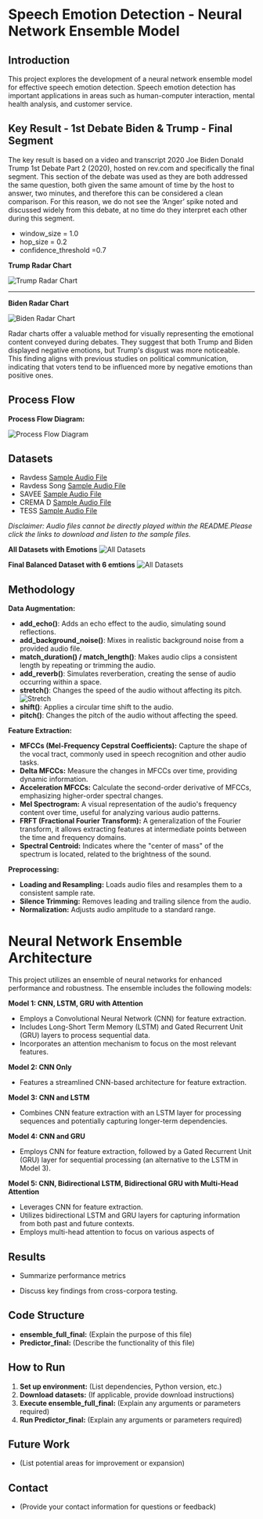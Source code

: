 # Speech Emotion Detection - Neural Network Ensemble Model

## Introduction

This project explores the development of a neural network ensemble model for effective speech emotion detection. Speech emotion detection has important applications in areas such as human-computer interaction, mental health analysis, and customer service.

## Key Result - 1st Debate Biden & Trump - Final Segment

The key result is based on a video and transcript 2020 Joe Biden Donald Trump 1st Debate Part 2 (2020), hosted on rev.com and specifically the final segment. This section of the debate was used as they are both addressed the same question, both given the same amount of time by the host to answer, two minutes, and therefore this can be considered a clean comparison. For this reason, we do not see the ‘Anger’ spike noted and discussed widely from this debate, at no time do they interpret each other during this segment. 

* window_size = 1.0
* hop_size = 0.2
* confidence_threshold =0.7

**Trump Radar Chart**

![Trump Radar Chart](./images_ser/Trump_debate1.png)

---

**Biden Radar Chart**

![Biden Radar Chart](./images_ser/biden_debate_1.png)

Radar charts offer a valuable method for visually representing the emotional content conveyed during debates. They suggest that both Trump and Biden displayed negative emotions, but Trump's disgust was more noticeable. This finding aligns with previous studies on political communication, indicating that voters tend to be influenced more by negative emotions than positive ones.




## Process Flow

**Process Flow Diagram:**

![Process Flow Diagram](./images_ser/pres_data_flow_ensemble.jpg)

## Datasets

* Ravdess [Sample Audio File](./soundfiles/ravdess.wav)
* Ravdess Song [Sample Audio File](./soundfiles/rav_song.wav)
* SAVEE [Sample Audio File](./soundfiles/savee.wav)
* CREMA D [Sample Audio File](./soundfiles/CremaD.wav)
* TESS [Sample Audio File](./soundfiles/tess.wav)

*Disclaimer: Audio files cannot be directly played within the README.Please click the links to download and listen to the sample files.*

**All Datasets with Emotions**
![All Datasets](./images_ser/datasets_all.png)

**Final Balanced Dataset with 6 emtions**
![All Datasets](./images_ser/final_bar.png)


## Methodology

**Data Augmentation:**
* **add_echo()**: Adds an echo effect to the audio, simulating sound reflections.
* **add_background_noise()**: Mixes in realistic background noise from a provided audio file.
* **match_duration() / match_length()**: Makes audio clips a consistent length by repeating or trimming the audio.
* **add_reverb()**: Simulates reverberation, creating the sense of audio occurring within a space.
* **stretch()**: Changes the speed of the audio without affecting its pitch.
![Stretch](./images_ser/waveform_stretch.png)
* **shift()**: Applies a circular time shift to the audio.
* **pitch()**: Changes the pitch of the audio without affecting the speed.


**Feature Extraction:** 
* **MFCCs (Mel-Frequency Cepstral Coefficients):** Capture the shape of the vocal tract, commonly used in speech recognition and other audio tasks.
* **Delta MFCCs:** Measure the changes in MFCCs over time, providing dynamic information.
* **Acceleration MFCCs:**  Calculate the second-order derivative of MFCCs, emphasizing higher-order spectral changes.
* **Mel Spectrogram:** A visual representation of the audio's frequency content over time, useful for analyzing various audio patterns.
* **FRFT (Fractional Fourier Transform):** A generalization of the Fourier transform, it allows extracting features at intermediate points between the time and frequency domains.
* **Spectral Centroid:**  Indicates where the "center of mass" of the spectrum is located, related to the brightness of the sound.




**Preprocessing:**
* **Loading and Resampling:** Loads audio files and resamples them to a consistent sample rate. 
* **Silence Trimming:** Removes leading and trailing silence from the audio.
* **Normalization:** Adjusts audio amplitude to a standard range.

# Neural Network Ensemble Architecture

This project utilizes an ensemble of neural networks for enhanced performance and robustness. The ensemble includes the following models:

**Model 1: CNN, LSTM, GRU with Attention** 
* Employs a Convolutional Neural Network (CNN) for feature extraction.
* Includes Long-Short Term Memory (LSTM) and Gated Recurrent Unit (GRU) layers to process sequential data.
* Incorporates an attention mechanism to focus on the most relevant features.


**Model 2: CNN Only**
* Features a streamlined CNN-based architecture for feature extraction.


**Model 3: CNN and LSTM**
* Combines CNN feature extraction with an LSTM layer for processing sequences and potentially capturing longer-term dependencies.


**Model 4: CNN and GRU**
* Employs CNN for feature extraction, followed by a Gated Recurrent Unit (GRU) layer for sequential processing (an alternative to the LSTM in Model 3).


**Model 5: CNN, Bidirectional LSTM, Bidirectional GRU with Multi-Head Attention**
* Leverages CNN for feature extraction.
* Utilizes bidirectional LSTM and GRU layers for capturing information from both past and future contexts.
* Employs multi-head attention to focus on various aspects of 



## Results

* Summarize performance metrics


* Discuss key findings from cross-corpora testing.

## Code Structure

* **ensemble_full_final:** (Explain the purpose of this file)
* **Predictor_final:** (Describe the functionality of this file)

## How to Run

1. **Set up environment:** (List dependencies, Python version, etc.)
2. **Download datasets:** (If applicable, provide download instructions)
3. **Execute ensemble_full_final:** (Explain any arguments or parameters required)
4. **Run Predictor_final:** (Explain any arguments or parameters required)

## Future Work

* (List potential areas for improvement or expansion)

## Contact

* (Provide your contact information for questions or feedback) 
